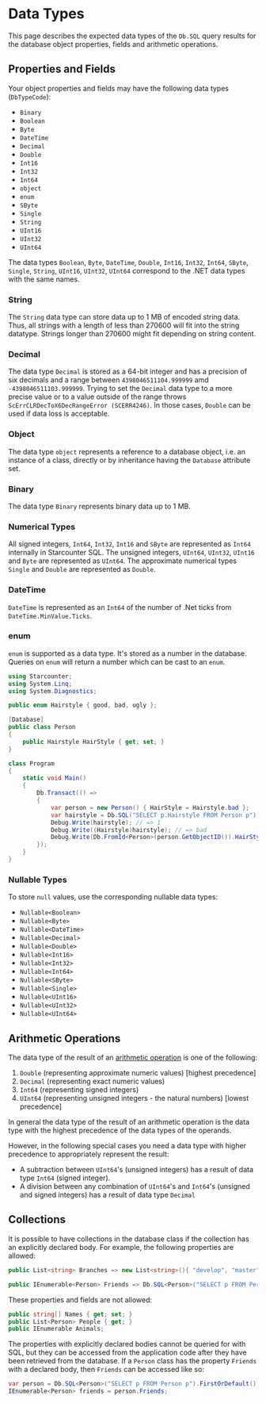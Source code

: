# Data Types

This page describes the expected data types of the `Db.SQL` query results for the database object properties, fields and arithmetic operations.

## Properties and Fields

Your object properties and fields may have the following data types (`DbTypeCode`):

* `Binary`
* `Boolean`
* `Byte`
* `DateTime` 
* `Decimal`
* `Double`
* `Int16`
* `Int32`
* `Int64`
* `object`
* `enum`
* `SByte`
* `Single`
* `String`
* `UInt16`
* `UInt32`
* `UInt64`

The data types `Boolean`, `Byte`, `DateTime`, `Double`, `Int16`, `Int32`, `Int64`, `SByte`, `Single`, `String`, `UInt16`, `UInt32`, `UInt64` correspond to the .NET data types with the same names.

### String

The `String` data type can store data up to 1 MB of encoded string data. Thus, all strings with a length of less than 270600 will fit into the string datatype. Strings longer than 270600 might fit depending on string content.

### Decimal

The data type `Decimal` is stored as a 64-bit integer and has a precision of six decimals and a range between `4398046511104.999999` amd `-4398046511103.999999`. Trying to set the `Decimal` data type to a more precise value or to a value outside of the range throws `ScErrCLRDecToX6DecRangeError (SCERR4246)`. In those cases, `Double` can be used if data loss is acceptable.

### Object

The data type `object` represents a reference to a database object, i.e. an instance of a class, directly or by inheritance having the `Database` attribute set.

### Binary

The data type `Binary` represents binary data up to 1 MB.

### Numerical Types

All signed integers, `Int64`, `Int32`, `Int16` and `SByte` are represented as `Int64` internally in Starcounter SQL. The unsigned integers, `UInt64`, `UInt32`, `UInt16` and `Byte` are represented as `UInt64`. The approximate numerical types `Single` and `Double` are represented as `Double`.

### DateTime

`DateTime` is represented as an `Int64` of the number of .Net ticks from `DateTime.MinValue.Ticks`.

### enum

`enum` is supported as a data type. It's stored as a number in the database. Queries on `enum` will return a number which can be cast to an `enum`. 

```cs
using Starcounter;
using System.Linq;
using System.Diagnostics;

public enum Hairstyle { good, bad, ugly };

[Database]
public class Person
{
    public Hairstyle HairStyle { get; set; }
}

class Program
{
    static void Main()
    {
        Db.Transact(() =>
        {
            var person = new Person() { HairStyle = Hairstyle.bad };
            var hairstyle = Db.SQL("SELECT p.Hairstyle FROM Person p").First();
            Debug.Write(hairstyle); // => 1
            Debug.Write((Hairstyle)hairstyle); // => bad
            Debug.Write(Db.FromId<Person>(person.GetObjectID()).HairStyle); // => bad
        });
    }
}
```

### Nullable Types

To store `null` values, use the corresponding nullable data types:

* `Nullable<Boolean>`
* `Nullable<Byte>`
* `Nullable<DateTime>`
* `Nullable<Decimal>`
* `Nullable<Double>`
* `Nullable<Int16>`
* `Nullable<Int32>`
* `Nullable<Int64>`
* `Nullable<SByte>`
* `Nullable<Single>`
* `Nullable<UInt16>`
* `Nullable<UInt32>`
* `Nullable<UInt64>`

## Arithmetic Operations

The data type of the result of an [arithmetic operation](/guides/SQL/data-operators/) is one of the following:

1. `Double` (representing approximate numeric values) [highest precedence]
2. `Decimal` (representing exact numeric values)
3. `Int64` (representing signed integers)
4. `UInt64` (representing unsigned integers - the natural numbers) [lowest precedence]

In general the data type of the result of an arithmetic operation is the data type with the highest precedence of the data types of the operands.

However, in the following special cases you need a data type with higher precedence to appropriately represent the result:

- A subtraction between `UInt64`'s (unsigned integers) has a result of data type `Int64` (signed integer).
- A division between any combination of `UInt64`'s and `Int64`'s (unsigned and signed integers) has a result of data type `Decimal`

## Collections

It is possible to have collections in the database class if the collection has an explicitly declared body. For example, the following properties are allowed:

```cs
public List<string> Branches => new List<string>(){ "develop", "master" };

public IEnumerable<Person> Friends => Db.SQL<Person>("SELECT p FROM Person p");
```

These properties and fields are not allowed:

```cs
public string[] Names { get; set; }
public List<Person> People { get; }
public IEnumerable Animals;
```

The properties with explicitly declared bodies cannot be queried for with SQL, but they can be accessed from the application code after they have been retrieved from the database. If a `Person` class has the property `Friends` with a declared body, then `Friends` can be accessed like so:
```cs
var person = Db.SQL<Person>("SELECT p FROM Person p").FirstOrDefault();
IEnumerable<Person> friends = person.Friends;
```